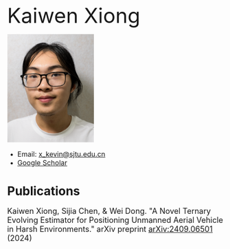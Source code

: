 <font size=15> Kaiwen Xiong </font> 

<!-- <img src="https://github.com/ronhwang/ronhwang.github.io/blob/main/AUTHOR_KaiwenXiong.png" width="50%"> -->
<img src="AUTHOR_KaiwenXiong.png" width="40%">

- <font size=3>Email: x_kevin@sjtu.edu.cn</font> 
- <font size=3>[Google Scholar](https://scholar.google.com/citations?user=ulh3j4wAAAAJ)</font> 

# Publications
<font size=4>Kaiwen Xiong, Sijia Chen, & Wei Dong. "A Novel Ternary Evolving Estimator for Positioning Unmanned Aerial Vehicle in Harsh Environments." arXiv preprint [arXiv:2409.06501](http://arxiv.org/abs/2409.06501) (2024)</font> 
